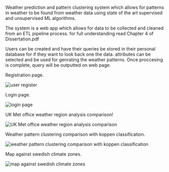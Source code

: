 Weather prediction and pattern clustering system which allows for patterns in weather to be found from weather data using state of the art supervised and unsupervised ML algorithms.

The system is a web app which allows for data to be collected and cleaned from an ETL pipeline process. for full understanding read Chapter 4 of Dissertation.pdf

Users can be created and have their queries be stored in their personal database for if they want to look back one the data. attributes can be selected and be used for genrating the weather patterns. Once proccesing is complete, query will be outputted on web page.


Registration page.

![user register](https://github.com/user-attachments/assets/2260758f-9d1c-4ac0-8f69-9c36696ea05c)

Login page.




![login page](https://github.com/user-attachments/assets/493791c5-3cb9-4e71-a573-f029a86382d8)




UK Met office weather region analysis comparison!

![UK Met office weather region analysis comparison](https://github.com/user-attachments/assets/3f3ba705-fa0f-4427-95e4-babc616b27b7)




Weather pattern clustering comparison with koppen classification.

![weather pattern clustering comparison with koppen classification](https://github.com/user-attachments/assets/5ac71e26-b6c0-47f6-9cfd-f6e7b1b21311)




Map against swedish climate zones.

![map against swedish climate zones](https://github.com/user-attachments/assets/afb402a1-5656-4fb2-93f1-8fa2c3ec3fa6)

